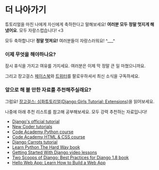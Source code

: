 # 더 나아가기
튜토리얼을 마친 나에게 자신에게 축하한다고 말해보세요! __여러분 모두 정말 멋지게 해냈어요__. 모두 자랑스럽습니다! <3

모두 축하합니다! **정말 멋져요!** 여러분들이 자랑스러워요! ^___^

### 이제 무엇을 해야하나요?

잠시 휴식을 가지고 여유를 가지세요. 여러분은 이제 막 정말 큰 일 마쳤으니까요.

그리고 장고걸스 [페이스북](http://facebook.com/djangogirls)와 [트위터](https://twitter.com/djangogirls)를 팔로우하셔서 최신 소식을 구독하세요.


### 앞으로 해 볼 만한 자료를 추천해주실래요?

그럼요! [장고걸스: 심화튜토리얼(Django Girls Tutorial: Extensions)](http://djangogirls.gitbooks.io/django-girls-tutorial-extensions/)을 읽어보세요.

나중에 아래 추천 리스트를 참고해 공부해보세요. 모두 강력 추천하는 자료입니다!
- [Django's official tutorial](https://docs.djangoproject.com/en/1.11/intro/tutorial01/)
- [New Coder tutorials](http://newcoder.io/tutorials/)
- [Code Academy Python course](https://www.codecademy.com/en/tracks/python)
- [Code Academy HTML & CSS course](https://www.codecademy.com/tracks/web)
- [Django Carrots tutorial](https://github.com/ggcarrots/django-carrots)
- [Learn Python The Hard Way book](http://learnpythonthehardway.org/book/)
- [Getting Started With Django video lessons](http://www.gettingstartedwithdjango.com/)
- [Two Scoops of Django: Best Practices for Django 1.8 book](https://twoscoopspress.com/products/two-scoops-of-django-1-8)
- [Hello Web App: Learn How to Build a Web App](https://hellowebapp.com/)
